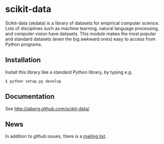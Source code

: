 scikit-data
===========

Scikit-data (skdata) is a library of datasets for empirical computer science. Lots of
disciplines such as machine learning, natural language processing, and computer
vision have datasets.  This module makes the most popular and standard datasets
(even the big awkward ones) easy to access from Python programs.


Installation
------------

Install this library like a standard Python library, by typing e.g.

``
$ python setup.py develop
``


Documentation
-------------

See http://jaberg.github.com/scikit-data/


News
----

In addition to github issues, there is a [mailing list](https://groups.google.com/forum/#!forum/skdata).

